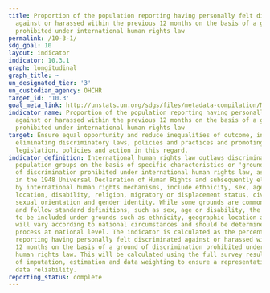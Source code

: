 ```yaml
---
title: Proportion of the population reporting having personally felt discriminated
  against or harassed within the previous 12 months on the basis of a ground of discrimination
  prohibited under international human rights law
permalink: /10-3-1/
sdg_goal: 10
layout: indicator
indicator: 10.3.1
graph: longitudinal
graph_title: ~
un_designated_tier: '3'
un_custodian_agency: OHCHR
target_id: '10.3'
goal_meta_link: http://unstats.un.org/sdgs/files/metadata-compilation/Metadata-Goal-10.pdf
indicator_name: Proportion of the population reporting having personally felt discriminated
  against or harassed within the previous 12 months on the basis of a ground of discrimination
  prohibited under international human rights law
target: Ensure equal opportunity and reduce inequalities of outcome, including by
  eliminating discriminatory laws, policies and practices and promoting appropriate
  legislation, policies and action in this regard.
indicator_definition: International human rights law outlaws discrimination against
  population groups on the basis of specific characteristics or 'grounds'. The grounds
  of discrimination prohibited under international human rights law, as enshrined
  in the 1948 Universal Declaration of Human Rights and subsequently elaborated upon
  by international human rights mechanisms, include ethnicity, sex, age, income, geographic
  location, disability, religion, migratory or displacement status, civil status,
  sexual orientation and gender identity. While some grounds are common to all countries
  and follow standard definitions, such as sex, age or disability, the precise categories
  to be included under grounds such as ethnicity, geographic location and religion
  will vary according to national circumstances and should be determined in a participatory
  process at national level. The indicator is calculated as the percentage of persons
  reporting having personally felt discriminated against or harassed within the last
  12 months on the basis of a ground of discrimination prohibited under international
  human rights law. This will be calculated using the full survey results, with techniques
  of imputation, estimation and data weighting to ensure a representative sample and
  data reliability.
reporting_status: complete
---
```

